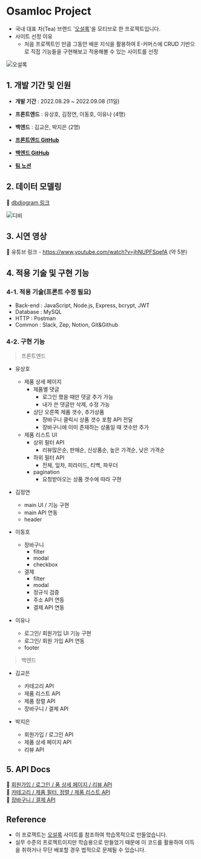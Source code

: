 # Osamloc Project

- 국내 대표 차(Tea) 브랜드 '[오설록](https://www.osulloc.com/kr/ko)'을 모티브로 한 프로젝트입니다.
- 사이트 선정 이유
  -  처음 프로젝트인 만큼 그동안 배운 지식을 활용하여 E-커머스에 CRUD 기반으로 직접 기능들을 구현해보고 적용해볼 수 있는 사이트를 선정

![오설록](https://user-images.githubusercontent.com/108418225/190359024-709b2df0-3249-4708-8e2f-7d6bcb38c07a.png)

  
  
## 1. 개발 기간 및 인원

- __개발 기간__  : 2022.08.29 ~ 2022.09.08 (11일)

- __프론트엔드__ : 유상호, 김정연, 이동호, 이유나 (4명)

- __백엔드__ : 김교은, 박지은 (2명)

- __[프론트엔드 GitHub](https://github.com/wecode-bootcamp-korea/justcode-6-1st-osamloc-front)__ 

- __[백엔드 GitHub](https://github.com/wecode-bootcamp-korea/justcode-6-1st-osamloc-back)__

- __[팀 노션](https://www.notion.so/wecode/93b4fdf1dd4b49dd9b2fe71f7b85d8d0)__

  
  
## 2. 데이터 모델링

:paperclip:  [dbdiogram 링크](https://dbdiagram.io/d/631550500911f91ba5332730)   

![디비](https://user-images.githubusercontent.com/108418225/190328843-2bbf8125-2c98-43a3-a3d0-f31fd9613631.png)

  
  
## 3. 시연 영상

:paperclip: 유튜브 링크 - https://www.youtube.com/watch?v=jhNUPFSqefA (약 5분)
  
  

## 4. 적용 기술 및 구현 기능

### 4-1. 적용 기술(프론트 수정 필요)
+ Back-end : JavaScript, Node.js, Express, bcrypt, JWT
+ Database : MySQL 
+ HTTP : Postman
+ Common : Slack, Zep, Notion, Git&Github


### 4-2. 구현 기능
>프론트엔드

- 유상호
  - 제품 상세 페이지
    - 제품별 댓글
        - 로그인 했을 때만 댓글 추가 가능
        - 내가 쓴 댓글만 삭제, 수정 가능
    - 상단 오른쪽 제품 갯수, 추가상품
        - 장바구니 클릭시 상품 갯수 포함 API 전달
        - 장바구니에 이미 존재하는 상품일 때 갯수만 추가
  - 제품 리스트 UI
    - 상위 필터 API
        - 리뷰많은순, 판매순, 신상품순, 높은 가격순, 낮은 가격순
    - 하위 필터 API
        - 전체, 잎차, 피라미드, 티백, 파우더
    - pagination
        - 요청받아오는 상품 갯수에 따라 구현
        
- 김정연
   - main UI / 기능 구현 
   - main API 연동 
   - header   

- 이동호
  - 장바구니
    - filter
    - modal
    - checkbox
  - 결제
    - filter
    - modal
    - 정규식 검증
    - 주소 API 연동
    - 결제 API 연동
    
- 이유나
  - 로그인/ 회원가입 UI 기능 구현 
  - 로그인/ 회원 가입 API 연동
  - footer  
  

>백엔드

- 김교은  
  - 카테고리 API  
  - 제품 리스트 API  
  - 제품 정렬 API  
  - 장바구니 / 결제 API  

- 박지은
  - 회원가입 / 로그인 API 
  - 제품 상세 페이지 API   
  - 리뷰 API
  

  
  
## 5. API Docs

:paperclip: [회원가입 / 로그인 / 품 상세 페이지 / 리뷰 API](https://documenter.getpostman.com/view/22723173/VUxVrQLd)  
:paperclip: [카테고리 / 제품 필터, 정렬 / 제품 리스트 API](https://documenter.getpostman.com/view/22723465/VUxXKNsa)  
:paperclip: [장바구니 / 결제 API](https://documenter.getpostman.com/view/22723465/VVBQX98b)  


## Reference
- 이 프로젝트는 [오설록](https://www.osulloc.com/kr/ko) 사이트를 참조하여 학습목적으로 만들었습니다.
- 실무 수준의 프로젝트이지만 학습용으로 만들었기 때문에 이 코드를 활용하여 이득을 취하거나 무단 배포할 경우 법적으로 문제될 수 있습니다.
